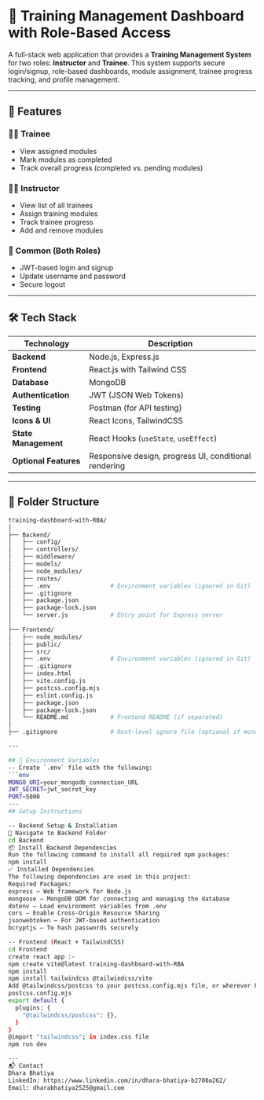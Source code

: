 # 🚀 Training Management Dashboard with Role-Based Access

A full-stack web application that provides a **Training Management System** for two roles: **Instructor** and **Trainee**. This system supports secure login/signup, role-based dashboards, module assignment, trainee progress tracking, and profile management.

---

## 📌 Features

### 👩‍🎓 Trainee
- View assigned modules
- Mark modules as completed
- Track overall progress (completed vs. pending modules)

### 🧑‍🏫 Instructor
- View list of all trainees
- Assign training modules
- Track trainee progress
- Add and remove modules

### 👥 Common (Both Roles)
- JWT-based login and signup
- Update username and password
- Secure logout

---

## 🛠️ Tech Stack

| Technology | Description |
|-----------|-------------|
| **Backend** | Node.js, Express.js |
| **Frontend** | React.js with Tailwind CSS |
| **Database** | MongoDB |
| **Authentication** | JWT (JSON Web Tokens) |
| **Testing** | Postman (for API testing) |
| **Icons & UI** | React Icons, TailwindCSS |
| **State Management** | React Hooks (`useState`, `useEffect`) |
| **Optional Features** | Responsive design, progress UI, conditional rendering |

---

## 📁 Folder Structure

```bash
training-dashboard-with-RBA/
│
├── Backend/
│   ├── config/
│   ├── controllers/
│   ├── middleware/
│   ├── models/
│   ├── node_modules/
│   ├── routes/
│   ├── .env                 # Environment variables (ignored in Git)
│   ├── .gitignore
│   ├── package.json
│   ├── package-lock.json
│   └── server.js            # Entry point for Express server
│
├── Frontend/
│   ├── node_modules/
│   ├── public/
│   ├── src/
│   ├── .env                 # Environment variables (ignored in Git)
│   ├── .gitignore
│   ├── index.html
│   ├── vite.config.js
│   ├── postcss.config.mjs
│   ├── eslint.config.js
│   ├── package.json
│   ├── package-lock.json
│   └── README.md            # Frontend README (if separated)
│
├── .gitignore               # Root-level ignore file (optional if mono-repo)

---

## 🔐 Environment Variables
-- Create `.env` file with the following:
```env
MONGO_URI=your_mongodb_connection_URL
JWT_SECRET=jwt_secret_key
PORT=5000
--- 
## Setup Instructions

-- Backend Setup & Installation
📁 Navigate to Backend Folder
cd Backend
📦 Install Backend Dependencies
Run the following command to install all required npm packages:
npm install
✅ Installed Dependencies
The following dependencies are used in this project:
Required Packages:
express – Web framework for Node.js
mongoose – MongoDB ODM for connecting and managing the database
dotenv – Load environment variables from .env
cors – Enable Cross-Origin Resource Sharing
jsonwebtoken – For JWT-based authentication
bcryptjs – To hash passwords securely

-- Frontend (React + TailwindCSS)
cd Frontend
create react app :- 
npm create vite@latest training-dashboard-with-RBA
npm install
npm install tailwindcss @tailwindcss/vite
Add @tailwindcss/postcss to your postcss.config.mjs file, or wherever PostCSS is configured in your project.
postcss.config.mjs
export default {
  plugins: {
    "@tailwindcss/postcss": {},
  }
}
@import "tailwindcss"; in index.css file
npm run dev

--- 
📬 Contact
Dhara Bhatiya
LinkedIn: https://www.linkedin.com/in/dhara-bhatiya-b2700a262/
Email: dharabhatiya2525@gmail.com

